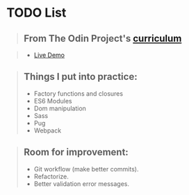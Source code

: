 # TODO List

> ## From The Odin Project's [curriculum](https://www.theodinproject.com/courses/javascript/lessons/todo-list)

> - [Live Demo](https://vrom-dev.github.io/todo/)

> ## Things I put into practice:
> - Factory functions and closures
> - ES6 Modules
> - Dom manipulation
> - Sass
> - Pug
> - Webpack

> ## Room for improvement:
> - Git workflow (make better commits).
> - Refactorize.
> - Better validation error messages.
